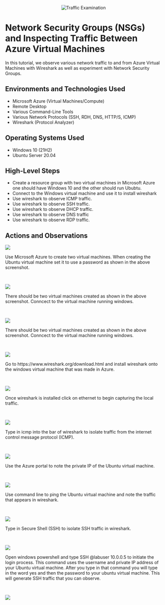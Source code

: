 <p align="center">
<img src="https://i.imgur.com/Ua7udoS.png" alt="Traffic Examination"/>
</p>

<h1>Network Security Groups (NSGs) and Inspecting Traffic Between Azure Virtual Machines</h1>
In this tutorial, we observe various network traffic to and from Azure Virtual Machines with Wireshark as well as experiment with Network Security Groups. <br />


<h2>Environments and Technologies Used</h2>

- Microsoft Azure (Virtual Machines/Compute)
- Remote Desktop
- Various Command-Line Tools
- Various Network Protocols (SSH, RDH, DNS, HTTP/S, ICMP)
- Wireshark (Protocol Analyzer)

<h2>Operating Systems Used </h2>

- Windows 10 (21H2)
- Ubuntu Server 20.04

<h2>High-Level Steps</h2>

- Create a resource group with two virtual machines in Microsoft Azure one should have Windows 10 and the other should run Ububtu.
- Connect to the Windows virtual machine and use it to install wireshark
- Use wireshark to observe ICMP traffic.
- Use wireshark to observe SSH traffic.
- Use wireshark to observe DHCP traffic.
- Use wireshark to observe DNS traffic
- Use wireshark to observe RDP traffic.

<h2>Actions and Observations</h2>

<p>
<img src="https://i.imgur.com/ck0r2pL.png"/>
</p>
<p>
Use Microsoft Azure to create two virtual machines. When creating the Ubuntu virtual machine set it to use a password as shown in the above screenshot.
</p>
<br />

<p>
<img src="https://i.imgur.com/VePiSNS.png"/>
</p>
There should be two virtual machines created as shown in the above screenshot. Conncect to the virtual machine running windows.
<p>
<br />
  
<p>
<img src="https://i.imgur.com/VePiSNS.png"/>
</p>
There should be two virtual machines created as shown in the above screenshot. Conncect to the virtual machine running windows.
<p>
<br />

<p>
<img src="https://i.imgur.com/poZlZkX.png"/>
</p>
<p>
Go to https://www.wireshark.org/download.html and install wireshark onto the windows virtual machine that was made in Azure.
</p>
<br />

<p>
<img src="https://i.imgur.com/AwMDD9g.png"/>
</p>
<p>
Once wireshark is installed click on ethernet to begin capturing the local traffic.
</p>
<br />

<p>
<img src="https://i.imgur.com/HwvIED8.png"/>
</p>
<p>
Type in icmp into the bar of wireshark to isolate traffic from the internet control message protocol (ICMP).
</p>
<br />

<p>
<img src="https://i.imgur.com/CMYlcUO.png"/>
</p>
<p>
Use the Azure portal to note the private IP of the Ubuntu virtual machine.
</p>
<br />

<p>
<img src="https://i.imgur.com/WVf7cK2.png"/>
</p>
<p>
Use command line to ping the Ubuntu virtual machine and note the traffic that appears in wireshark.
</p>
<br />

<p>
<img src="https://i.imgur.com/aMwAFKd.png"/>
</p>
<p>
Type in Secure Shell (SSH) to isolate SSH traffic in wireshark.
</p>
<br />

<p>
<img src="https://i.imgur.com/tPnpltK.png"/>
</p>
<p>
Open windows powershell and type SSH @labuser 10.0.0.5 to initiate the login process. This command uses the username and private IP address of your Ubuntu virtual machine. After you type in that command you will type in the word yes and then the password to your ubuntu virtual machine. This will generate SSH traffic that you can observe.
</p>
<br />

<p>
<img src="https://i.imgur.com/aMwAFKd.png"/>
</p>
<p>

</p>
<br />



